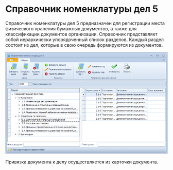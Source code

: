 # Справочник номенклатуры дел 5

Справочник номенклатуры дел 5 предназначен для регистрации места физического хранения бумажных документов, а также для классификации документов организации. Справочник представляет собой иерархически упорядоченный список разделов. Каждый раздел состоит из дел, которые в свою очередь формируются из документов.

![Окно справочника номенклатуры дел](img/Range_of_cases.png "Окно справочника номенклатуры дел")

Привязка документа к делу осуществляется из карточки документа.